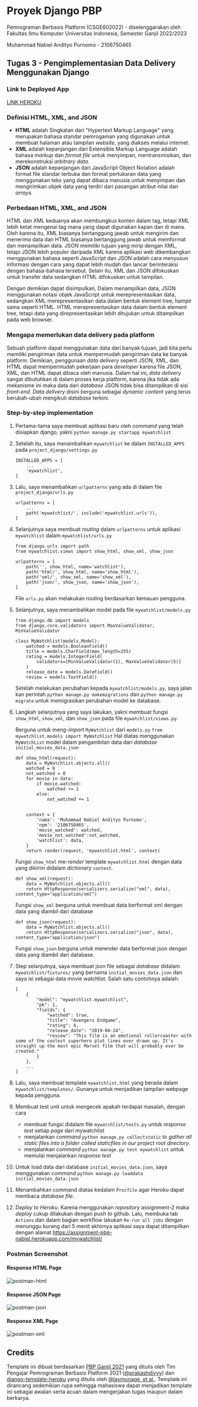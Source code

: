 # Proyek Django PBP

Pemrograman Berbasis Platform (CSGE602022) - diselenggarakan oleh Fakultas Ilmu Komputer Universitas Indonesia, Semester Ganjil 2022/2023

Muhammad Nabiel Andityo Purnomo - 2106750465

## Tugas 3 - Pengimplementasian Data Delivery Menggunakan Django

### Link to Deployed App

[LINK HEROKU](https://assignment-pbp-nabiel.herokuapp.com/mywatchlist/)

### Definisi HTML, XML, and JSON
- **HTML** adalah Singkatan dari "Hypertext Markup Language" yang merupakan bahasa standar pemrogaman yang digunakan untuk membuat halaman atau tampilan *website*, yang diakses melalui internet. 
- **XML** adalah kepanjangan dari Extensible Markup Language adalah bahasa *markup* dan *format file* untuk menyimpan, mentransmisikan, dan merekonstruksi *arbitrary data*.
- **JSON** adalah kepanjangan dari JavaScript Object Notation adalah format file standar terbuka dan format pertukaran data yang menggunakan teks yang dapat dibaca manusia untuk menyimpan dan mengirimkan objek data yang terdiri dari pasangan atribut-nilai dan *arrays*.

### Perbedaan HTML, XML, and JSON

HTML dan XML keduanya akan membungkus konten dalam tag, tetapi XML lebih ketat mengenai tag mana yang dapat digunakan kapan dan di mana. Oleh karena itu, XML biasanya bertanggung jawab untuk mengirim dan 
menerima data dan HTML biasanya bertanggung jawab untuk memformat dan menampilkan data. JSON memiliki tujuan yang mirip dengan XML, tetapi JSON lebih populer daripada XML karena aplikasi web dikembangkan menggunakan bahasa seperti JavaScript dan JSON adalah cara menyusun informasi 
dengan cara yang dapat lebih mudah dan lancar berinteraksi dengan bahasa-bahasa tersebut. Selain itu, XML dan JSON difokuskan untuk transfer data sedangkan HTML difokuskan untuk tampilan. 

Dengan demikian dapat disimpulkan, Dalam menampilkan data, JSON menggunakan notasi objek JavaScript untuk merepresentasikan data, sedangkan XML merepresentasikan data dalam bentuk element tree, hampir sama seperti HTML. 
HTML merepresentasikan data dalam bentuk element tree, tetapi data yang direpresentasikan lebih ditujukan untuk ditampilkan pada web browser.

### Mengapa memerlukan data delivery pada platform

Sebuah platform dapat menggunakan data dari banyak tujuan, jadi kita perlu memiliki pengiriman data untuk mempermudah pengiriman data ke banyak platform. Demikian, penggunaan *data delivery* seperti JSON, XML, dan 
HTML dapat mempermudah pekerjaan para *developer* karena file JSON, XML, dan HTML dapat dibaca oleh manusia. Dalam hal ini, *data delivery* sangat dibutuhkan di dalam proses kerja platform, karena jika tidak ada 
mekanisme ini maka data dari *database* JSON tidak bisa ditampilkan di sisi *front-end*. *Data delivery* disini berguna sebagai *dynamic content* yang terus berubah-ubah mengikuti *database* terkini.

### Step-by-step implementation

1. Pertama-tama saya membuat aplikasi baru oleh *command* yang telah disiapkan django, yakni `python manage.py startapp mywatchlist`

2. Setelah itu, saya menambahkan `mywatchlist` ke dalam `INSTALLED_APPS` pada `project_django/settings.py`
	```
	INSTALLED_APPS = [
		...
		'mywatchlist',
	]
	```
	
3. Lalu, saya menambahkan `urlpatterns` yang ada di dalam file `project_django/urls.py`
	```
	urlpatterns = [
		...
		path('mywatchlist/', include('mywatchlist.urls')),
	]
	```
	
4. Selanjutnya saya membuat *routing* dalam `urlpatterns` untuk aplikasi `mywatchlist` dalam `mywatchlist/urls.py`
	```
	from django.urls import path
	from mywatchlist.views import show_html, show_xml, show_json

	urlpatterns = [
		path('', show_html, name='watchlist'),
		path('html/', show_html, name='show_html'),
		path('xml/', show_xml, name='show_xml'),
		path('json/', show_json, name='show_json'),
	]
	```
	File `urls.py` akan melakukan routing berdasarkan kemauan pengguna.
	
5. Selanjutnya, saya menambahkan model pada file `mywatchlist/models.py`
	```
	from django.db import models
	from django.core.validators import MaxValueValidator, MinValueValidator

	class MyWatchlist(models.Model):
		watched = models.BooleanField()
		title = models.CharField(max_length=255)
		rating = models.IntegerField(
			validators=[MinValueValidator(1), MaxValueValidator(5)]
		)
		release_date = models.DateField()
		review = models.TextField()
	```
	Setelah melakukan perubahan kepada `mywatchlist/models.py`, saya jalan kan perintah
	`python manage.py makemigrations` dan `python manage.py migrate` untuk memigrasikan perubahan model ke database.
	
6. Langkah selanjutnya yang saya lakukan, yakni membuat fungsi `show_html`, `show_xml`, dan `show_json` pada file `mywatchlist/views.py`.

	Berguna untuk meng-*import* `MyWatchlist` dari `models.py`
	`from mywatchlist.models import MyWatchlist`
	Hal diatas menggunakan `MyWatchList` model dalam pengambilan data dari *database* `initial_movies_data.json`
	
	```
	def show_html(request):
		data = MyWatchlist.objects.all()
		watched = 0
		not_watched = 0
		for movie in data:
			if movie.watched:
				watched += 1
			else:
				not_watched += 1
		
		
		context = {
			'nama': 'Muhammad Nabiel Andityo Purnomo',
			'npm': '2106750465',
			'movie_watched': watched,
			'movie_not_watched':not_watched,
			'watchlist': data,
		}
		return render(request, 'mywatchlist.html', context)
	```
	Fungsi `show_html` me-*render* template `mywatchlist.html` dengan data yang dikirim didalam *dictionary* `context`.
	 
	```
	def show_xml(request):
		data = MyWatchlist.objects.all()
		return HttpResponse(serializers.serialize("xml", data), content_type="application/xml")
	```
	Fungsi `show_xml` berguna untuk membuat data berformat xml dengan data yang diambil dari database
	
	```
	def show_json(request):
		data = MyWatchlist.objects.all()
		return HttpResponse(serializers.serialize("json", data), content_type="application/json")
	```
	Fungsi `show_json` berguna untuk merender data berformat json dengan data yang diambil dari database.
	
7. Step selanjutnya, saya membuat json file sebagai *database* didalam `mywatchlist/fixtures/` yang bernama `initial_movies_data.json` dan saya isi sebagai data movie watchlist.
Salah satu contohnya adalah:
	```
	[
		{
			"model": "mywatchlist.mywatchlist",
			"pk": 1,
			"fields": {
				"watched": true,
				"title": "Avengers Endgame",
				"rating": 4,
				"release_date": "2019-04-24",
				"review": "This film is an emotional rollercoaster with some of the coolest superhero plot lines ever drawn up. It's straight up the most epic Marvel film that will probably ever be created."
			}
		},
		...
	]
	```
	
8. Lalu, saya membuat template `mywatchlist.html` yang berada dalam `mywatchlist/templates/`.
Gunanya untuk menjadikan tampilan webpage kepada pengguna.

9. Membuat test unit untuk mengecek apakah terdapat masalah, dengan cara
	- membuat fungsi didalam file `mywatchlist/tests.py` untuk *response test* setiap *page* dari mywatchlist
	- menjalankan *command* `python manage.py collectstatic` *to gather all static files into a folder called staticfiles in our project root directory*.
	- menjalankan *command* `python manage.py test mywatchlist` untuk memulai menjalankan *response test*

10. Untuk load data dari database `initial_movies_data.json`, saya menggunakan *command*
	`python manage.py loaddata initial_movies_data.json`
	
11. Menambahkan command diatas kedalam `Procfile` agar Heroku dapat membaca *database file*.

12. *Deploy to Heroku*.
Karena menggunakan *repository* assignment-2 maka *deploy* cukup dilakukan dengan *push to* github.
Lalu, membuka tab `Actions` dan dalam bagian workflow lakukan `Re-run all jobs` dengan menunggu kurang dari 5 menit 
akhirnya aplikasi saya dapat ditampilkan dengan alamat https://assignment-pbp-nabiel.herokuapp.com/mywatchlist/

### Postman Screenshot

#### Response HTML Page 
![postman-html](https://github.com/mnabielap/assignment-2/blob/main/img/postman-html.png)

#### Response JSON Page
![postman-json](https://github.com/mnabielap/assignment-2/blob/main/img/postman-json.png)

#### Response XML Page
![postman-xml](https://github.com/mnabielap/assignment-2/blob/main/img/postman-xml.png) 

## Credits

Template ini dibuat berdasarkan [PBP Ganjil 2021](https://gitlab.com/PBP-2021/pbp-lab) yang ditulis oleh Tim Pengajar Pemrograman Berbasis Platform 2021 ([@prakashdivyy](https://gitlab.com/prakashdivyy)) dan [django-template-heroku](https://github.com/laymonage/django-template-heroku) yang ditulis oleh [@laymonage, et al.](https://github.com/laymonage). Template ini dirancang sedemikian rupa sehingga mahasiswa dapat menjadikan template ini sebagai awalan serta acuan dalam mengerjakan tugas maupun dalam berkarya.

